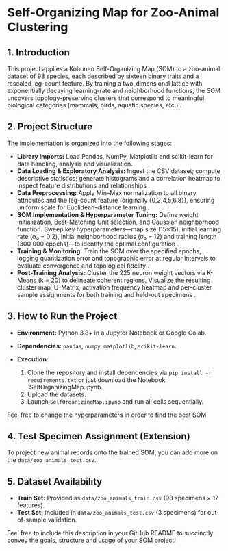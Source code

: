 # Self-Organizing Map for Zoo-Animal Clustering

## 1. Introduction
   This project applies a Kohonen Self-Organizing Map (SOM) to a zoo-animal dataset of 98 species, each described by sixteen binary traits and a rescaled leg-count feature. By training a two-dimensional lattice with exponentially decaying learning-rate and neighborhood functions, the SOM uncovers topology-preserving clusters that correspond to meaningful biological categories (mammals, birds, aquatic species, etc.) .

## 2. Project Structure
The implementation is organized into the following stages:

* **Library Imports:** Load Pandas, NumPy, Matplotlib and scikit-learn for data handling, analysis and visualization.
* **Data Loading & Exploratory Analysis:** Ingest the CSV dataset; compute descriptive statistics; generate histograms and a correlation heatmap to inspect feature distributions and relationships .
* **Data Preprocessing:** Apply Min–Max normalization to all binary attributes and the leg-count feature (originally {0,2,4,5,6,8}), ensuring uniform scale for Euclidean-distance learning .
* **SOM Implementation & Hyperparameter Tuning:** Define weight initialization, Best-Matching Unit selection, and Gaussian neighborhood function. Sweep key hyperparameters—map size (15×15), initial learning rate (α₀ = 0.2), initial neighborhood radius (σ₀ = 12) and training length (300 000 epochs)—to identify the optimal configuration .
* **Training & Monitoring:** Train the SOM over the specified epochs, logging quantization error and topographic error at regular intervals to evaluate convergence and topological fidelity .
* **Post-Training Analysis:** Cluster the 225 neuron weight vectors via K-Means (k = 20) to delineate coherent regions. Visualize the resulting cluster map, U-Matrix, activation frequency heatmap and per-cluster sample assignments for both training and held-out specimens .

## 3. How to Run the Project

* **Environment:** Python 3.8+ in a Jupyter Notebook or Google Colab.
* **Dependencies:** `pandas`, `numpy`, `matplotlib`, `scikit-learn`.
* **Execution:**

  1. Clone the repository and install dependencies via `pip install -r requirements.txt` or just download the Notebook `SelfOrganizingMap.ipynb.
  2. Upload the datasets.
  3. Launch `SelfOrganizingMap.ipynb` and run all cells sequentially.

Feel free to change the hyperparameters in order to find the best SOM!

## 4. Test Specimen Assignment (Extension)
   To project new animal records onto the trained SOM, you can add more on the `data/zoo_animals_test.csv`.

## 5. Dataset Availability

* **Train Set:** Provided as `data/zoo_animals_train.csv` (98 specimens × 17 features).
* **Test Set:** Included in `data/zoo_animals_test.csv` (3 specimens) for out-of-sample validation.

Feel free to include this description in your GitHub README to succinctly convey the goals, structure and usage of your SOM project!
